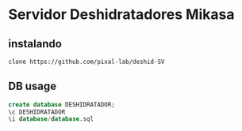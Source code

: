 # Servidor Deshidratadores Mikasa

## instalando
```sh
clone https://github.com/pixal-lab/deshid-SV
```

## DB usage

```sql
create database DESHIDRATADOR;
\c DESHIDRATADOR
\i database/database.sql

```
